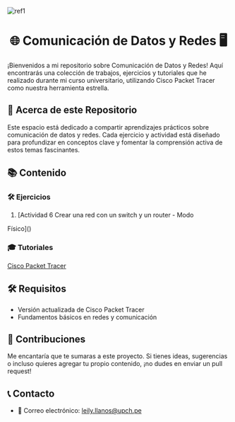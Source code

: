 ﻿![ref1](https://github.com/Marlith08/CDR_GRUPO_4/blob/main/Actividades/Actividad_6/IMAGENES/Aspose.Words.b3ee5210-5704-4e3c-90f1-bc0ba5b6ce3a.001.png)
<h1  align="center"> 🌐 Comunicación de Datos y Redes 🖥️ </h1>

¡Bienvenidos a mi repositorio sobre Comunicación de Datos y Redes! Aquí encontrarás una colección de trabajos, ejercicios y tutoriales que he realizado durante mi curso universitario, utilizando Cisco Packet Tracer como nuestra herramienta estrella.

## 📝 Acerca de este Repositorio

Este espacio está dedicado a compartir aprendizajes prácticos sobre comunicación de datos y redes. Cada ejercicio y actividad está diseñado para profundizar en conceptos clave y fomentar la comprensión activa de estos temas fascinantes.

## 📚 Contenido

### 🛠️ Ejercicios

1. [Actividad 6  Crear una red con un switch y un router - Modo

Físico]()


### 🎓 Tutoriales

[Cisco Packet Tracer]([./proyectos/.md](https://github.com/Marlith08/LLANOS_ANGELES_LEILY/tree/main/Cisco_Packet_Tracer))


## 🛠️ Requisitos

- Versión actualizada de Cisco Packet Tracer
- Fundamentos básicos en redes y comunicación

## 🤝 Contribuciones

Me encantaría que te sumaras a este proyecto. Si tienes ideas, sugerencias o incluso quieres agregar tu propio contenido, ¡no dudes en enviar un pull request!

## 📞 Contacto

- 💌 Correo electrónico: [leily.llanos@upch.pe](mailto:tu_email@example.com)


